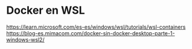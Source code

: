 # Docker en WSL

https://learn.microsoft.com/es-es/windows/wsl/tutorials/wsl-containers
https://blog-es.mimacom.com/docker-sin-docker-desktop-parte-1-windows-wsl2/
